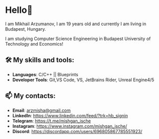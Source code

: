 # Hello👋

I am Mikhail Arzumanov, I am 19 years old and currently I am living in Budapest, Hungary. 

I am studying Computer Science Engineering in Budapest University of Technology and Economics!

## 🛠️ My skills and tools:
- **Languages**: C/C++ || Blueprints
- **Developer Tools**: Git,VS Code, VS, JetBrains Rider, Unreal Engine4/5

## 📫 My contacts:
- **Email**: arzmisha@gmail.com
- **LinkedIn**: https://www.linkedin.com/feed/?trk=hb_signin
- **Telegram**: https://t.me/mishgan_ische
- **Instagram**: https://www.instagram.com/mishgan_ische/
- **Discord**: https://discordapp.com/users/696805867785551923/
